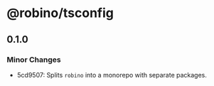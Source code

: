 # @robino/tsconfig

## 0.1.0

### Minor Changes

- 5cd9507: Splits `robino` into a monorepo with separate packages.
